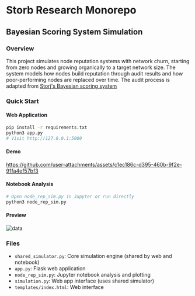 # Storb Research Monorepo

## Bayesian Scoring System Simulation
### Overview
This project simulates node reputation systems with network churn, starting from zero nodes and growing organically to a target network size. The system models how nodes build reputation through audit results and how poor-performing nodes are replaced over time. The audit process is adapted from [Storj's Bayesian scoring system](http://storj.io/whitepaper)
### Quick Start

#### Web Application
```bash
pip install -r requirements.txt
python3 app.py
# Visit http://127.0.0.1:5000
```
#### Demo

https://github.com/user-attachments/assets/c1ec186c-d395-460b-9f2e-91fa4ef57bf3

#### Notebook Analysis
```bash
# Open node_rep_sim.py in Jupyter or run directly
python3 node_rep_sim.py
```
#### Preview
![data](https://github.com/user-attachments/assets/4259aaf0-05e9-4d77-9f8b-9cd0e0133c5a)

### Files

- `shared_simulator.py`: Core simulation engine (shared by web and notebook)
- `app.py`: Flask web application
- `node_rep_sim.py`: Jupyter notebook analysis and plotting
- `simulation.py`: Web app interface (uses shared simulator)
- `templates/index.html`: Web interface

